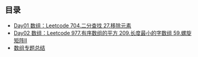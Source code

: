 ## 目录

- [Day01 数组：Leetcode  704.二分查找  27.移除元素](/array/Day01.md)
- [Day02 数组：Leetcode  977.有序数组的平方  209.长度最小的字数组  59.螺旋矩阵Ⅱ](/array/Day02.md)
- [数组专题总结](/array/数组专题总结.md)


